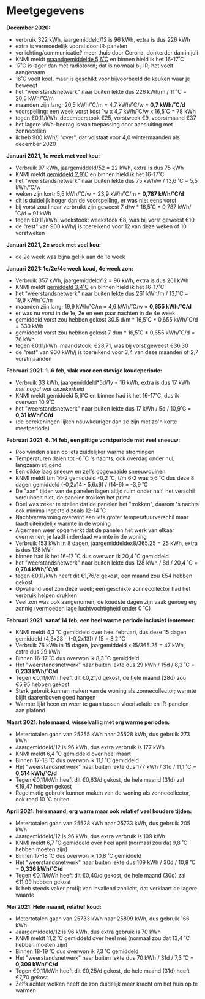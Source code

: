 # Meetgegevens

**December 2020:**

  * verbruik 322 kWh, jaargemiddeld/12 is 96 kWh, extra is dus 226 kWh
  * extra is vermoedelijk vooral door IR-panelen
  * verlichting/communicatie? meer thuis door Corona, donkerder dan in juli
  * KNMI meldt [maandgemiddelde 5,6˚C](https://www.knmi.nl/nederland-nu/klimatologie/maand-en-seizoensoverzichten/2020/jaar) en binnen hield ik het 16-17˚C
  * 17˚C is lager dan met radiotoren; dat is normaal bij IR; het voelt aangenaam
  * 16˚C voelt koel, maar is geschikt voor bijvoorbeeld de keuken waar je beweegt
  * het "weerstandsnetwerk" naar buiten lekte dus 226 kWh/m / 11 ˚C = 20,5 kWh/˚C/m
  * maanden zijn lang; 20,5 kWh/˚C/m = 4,7 kWh/˚C/w = **0,7 kWh/˚C/d**
  * voorspelling: een week vorst kost 1w x 4,7 kWh/˚C/w x 16,5˚C = 78 kWh
  * tegen €0,11/kWh: decemberstook €25, vorstweek €9, voorstmaand €37
  * het lagere kWh-bedrag is van toepassing door aansluiting met zonnecellen
  * ik heb 900 kWh/j "over", dat volstaat voor 4,0 wintermaanden als december 2020

**Januari 2021, 1e week met veel kou:**

  * Verbruik 97 kWh, jaargemiddeld/52 = 22 kWh, extra is dus 75 kWh
  * KNMI meldt [gemiddeld 2,9˚C](https://www.knmi.nl/nederland-nu/weer/waarnemingen) en binnen hield ik het 16-17˚C
  * het "weerstandsnetwerk" naar buiten lekte dus 75 kWh/w / 13,6 ˚C = 5,5 kWh/˚C/w
  * weken zijn kort; 5,5 kWh/˚C/w = 23,9 kWh/˚C/m = **0,787 kWh/˚C/d**
  * dit is duidelijk hoger dan de voorspelling, er was niet eens vorst
  * bij vorst zou linear verbruikt zijn geweest 7 d/w * 16,5˚C * 0,787 kWh/˚C/d = 91 kWh
  * tegen €0,11/kWh: weekstook: weekstook €8, was bij vorst geweest €10
  * de "rest" van 900 kWh/j is toereikend voor 12 van deze weken of 10 vorstweken 

**Januari 2021, 2e week met veel kou:**

  * de 2e week was bijna gelijk aan de 1e week

**Januari 2021: 1e/2e/4e week koud, 4e week zon:**

  * Verbruik 357 kWh, jaargemiddeld/12 = 96 kWh, extra is dus 261 kWh
  * KNMI meldt [gemiddeld 3,4˚C](https://www.knmi.nl/nederland-nu/weer/waarnemingen) en binnen hield ik het 16-17˚C
  * het "weerstandsnetwerk" naar buiten lekte dus 261 kWh/m / 13,1˚C = 19,9 kWh/˚C/m
  * maanden zijn lang; 19,9 kWh/˚C/m = 4,6 kWh/˚C/w = **0,655 kWh/˚C/d**
  * er was nu vorst in de 1e, 2e en een paar nachten in de 4e week
  * gemiddeld vorst zou hebben gekost 30.5 d/m * 16,5˚C * 0,655 kWh/˚C/d = 330 kWh
  * gemiddeld vorst zou hebben gekost 7 d/m * 16,5˚C * 0,655 kWh/˚C/d = 76 kWh
  * tegen €0,11/kWh: maandstook: €28,71, was bij vorst geweest €36,30
  * de "rest" van 900 kWh/j is toereikend voor 3,4 van deze maanden of 2,7 vorstmaanden

**Februari 2021: 1..6 feb, vlak voor een stevige koudeperiode:**

  * Verbruik 33 kWh, jaargemiddeld\*5d/1y = 16 kWh, extra is dus 17 kWh *met nogal wat onzekerheid*
  * KNMI meldt gemiddeld 5,6˚C en binnen had ik het 16-17˚C, dus ik overwon 10,9˚C
  * het "weerstandsnetwerk" naar buiten lekte dus 17 kWh / 5d / 10,9˚C = **0,31 kWh/˚C/d**
  * (de berekeningen lijken nauwkeuriger dan ze zijn met zo'n korte meetperiode)

**Februari 2021: 6..14 feb, een pittige vorstperiode met veel sneeuw:**

  * Poolwinden slaan op iets zuidelijker warme stromingen
  * Temperaturen dalen tot -6 ˚C 's nachts, ook overdag onder nul, langzaam stijgend
  * Een dikke laag sneeuw en zelfs opgewaaide sneeuwduinen
  * KNMI meldt t/m 14-2 gemiddeld -0,2 ˚C, t/m 6-2 was 5,6 ˚C dus deze 8 dagen gemiddeld (-0,2x14 - 5,6x6) / (14-6) = -3,9 ˚C
  * De "aan" tijden van de panelen lagen altijd ruim onder half, het verschil verdubbelt niet, de panelen trokken het prima
  * Doel was zeker te stellen dat de panelen het "trokken", daarom 's nachts ook minima ingesteld zoals 12-14 ˚C
  * Nachtverwarming overwint een iets groter temperatuurverschil maar laadt uiteindelijk warmte in de woning
  * Algemeen weer opgemerkt dat de panelen het werk van elkaar overnemen; je laadt inderdaad warmte in de woning
  * Verbruik 153 kWh in 8 dagen, jaargemiddeldex8/365.25 = 25 kWh, extra is dus 128 kWh
  * binnen had ik het 16-17 ˚C dus overwon ik 20,4 ˚C gemiddeld
  * het "weerstandsnetwerk" naar buiten lekte dus 128 kWh / 8d / 20,4 ˚C = **0,784 kWh/˚C/d**
  * tegen €0,11/kWh heeft dit €1,76/d gekost, een maand zou €54 hebben gekost
  * Opvallend veel zon deze week; een geschikte zonnecollector had het verbruik helpen drukken
  * Veel zon was ook aangenomen, de koudste dagen zijn vaak genoeg erg zonnig (vermoeden lage luchtvochtigheid onder 0 ˚C)

**Februari 2021: vanaf 14 feb, een heel warme periode inclusief lenteweer:**

 * KNMI meldt 4,3 ˚C gemiddeld over heel februari, dus deze 15 dagen gemiddeld (4,3x28 - (-0,2x13)) / 15 = 8,2 ˚C
 * Verbruik 76 kWh in 15 dagen, jaargemiddeld x 15/365.25 = 47 kWh, extra dus 29 kWh
 * Binnen 16-17 ˚C dus overwon ik 8,3 ˚C gemiddeld
 * Het "weerstandsnetwerk" naar buiten lekte dus 29 kWh / 15d / 8,3 ˚C = **0,233 kWh/˚C/d**
 * Tegen €0,11/kWh heeft dit €0,21/d gekost, de hele maand (28d) zou €5,95 hebben gekost
 * Sterk gebruik kunnen maken van de woning als zonnecollector; warmte blijft daarenboven goed hangen
 * Warmte lijkt heen en weer te gaan tussen vloerisolatie en IR-panelen aan plafond

**Maart 2021: hele maand, wisselvallig met erg warme perioden:**

 * Metertotalen gaan van 25255 kWh naar 25528 kWh, dus gebruik 273 kWh
 * Jaargemiddeld/12 is 96 kWh, dus extra verbruik is 177 kWh
 * KNMI meldt 6,4 ˚C gemiddeld over heel maart
 * Binnen 17-18 ˚C dus overwon ik 11,1 ˚C gemiddeld
 * Het "weerstandsnetwerk" naar buiten lekte dus 177 kWh / 31d / 11,1 ˚C = **0,514 kWh/˚C/d**
 * Tegen €0,11/kWh heeft dit €0,63/d gekost, de hele maand (31d) zal €19,47 hebben gekost
 * Regelmatig gebruik kunnen maken van de woning als zonnecollector, ook rond 10 ˚C buiten

**April 2021: hele maand, erg warm maar ook relatief veel koudere tijden:**

 * Metertotalen gaan van 25528 kWh naar 25733 kWh, dus gebruik 205 kWh
 * Jaargemiddeld/12 is 96 kWh, dus extra verbruik is 109 kWh
 * KNMI meldt 6,7 ˚C gemiddeld over heel april (normaal zou dat 9,8 ˚C hebben moeten zijn)
 * Binnen 17-18 ˚C dus overwon ik 10,8 ˚C gemiddeld
 * Het "weerstandsnetwerk" naar buiten lekte dus 109 kWh / 30d / 10,8 ˚C = **0,336 kWh/˚C/d**
 * Tegen €0,11/kWh heeft dit €0,40/d gekost, de hele maand (30d) zal €11,99 hebben gekost
 * Ik heb steeds vaker profijt van invallend zonlicht, dat verklaart de lagere waarde

**Mei 2021: Hele maand, relatief koud:**

 * Metertotalen gaan van 25733 kWh naar 25899 kWh, dus gebruik 166 kWh
 * Jaargemiddeld/12 is 96 kWh, dus extra gebruik is 70 kWh
 * KNMI meldt 11,2 ˚C gemiddeld over heel mei (normaal zou dat 13,4 ˚C hebben moeten zijn)
 * Binnen 18-19 ˚C dus overwon ik 7,3 ˚C gemiddeld
 * Het "weerstandsnetwerk" naar buiten lekte dus 70 kWh / 31d / 7,3 ˚C = **0,309 kWh/˚C/d**
 * Tegen €0,11/kWh heeft dit €0,25/d gekost, de hele maand (31d) heeft €7,70 gekost
 * Zelfs achter wolken heeft de zon duidelijk meer kracht om het huis op te warmen
